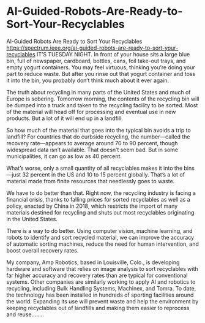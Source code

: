 # AI-Guided-Robots-Are-Ready-to-Sort-Your-Recyclables
AI-Guided Robots Are Ready to Sort Your Recyclables
https://spectrum.ieee.org/ai-guided-robots-are-ready-to-sort-your-recyclables
IT’S TUESDAY NIGHT. In front of your house sits a large blue bin, full of newspaper, cardboard, bottles, cans, foil take-out trays, and empty yogurt containers. You may feel virtuous, thinking you’re doing your part to reduce waste. But after you rinse out that yogurt container and toss it into the bin, you probably don’t think much about it ever again.

The truth about recycling in many parts of the United States and much of Europe is sobering. Tomorrow morning, the contents of the recycling bin will be dumped into a truck and taken to the recycling facility to be sorted. Most of the material will head off for processing and eventual use in new products. But a lot of it will end up in a landfill.

So how much of the material that goes into the typical bin avoids a trip to landfill? For countries that do curbside recycling, the number—called the recovery rate—appears to average around 70 to 90 percent, though widespread data isn’t available. That doesn’t seem bad. But in some municipalities, it can go as low as 40 percent.

What’s worse, only a small quantity of all recyclables makes it into the bins—just 32 percent in the US and 10 to 15 percent globally. That’s a lot of material made from finite resources that needlessly goes to waste.

We have to do better than that. Right now, the recycling industry is facing a financial crisis, thanks to falling prices for sorted recyclables as well as a policy, enacted by China in 2018, which restricts the import of many materials destined for recycling and shuts out most recyclables originating in the United States.

There is a way to do better. Using computer vision, machine learning, and robots to identify and sort recycled material, we can improve the accuracy of automatic sorting machines, reduce the need for human intervention, and boost overall recovery rates.

My company, Amp Robotics, based in Louisville, Colo., is developing hardware and software that relies on image analysis to sort recyclables with far higher accuracy and recovery rates than are typical for conventional systems. Other companies are similarly working to apply AI and robotics to recycling, including Bulk Handling Systems, Machinex, and Tomra. To date, the technology has been installed in hundreds of sporting facilities around the world. Expanding its use will prevent waste and help the environment by keeping recyclables out of landfills and making them easier to reprocess and reuse........
